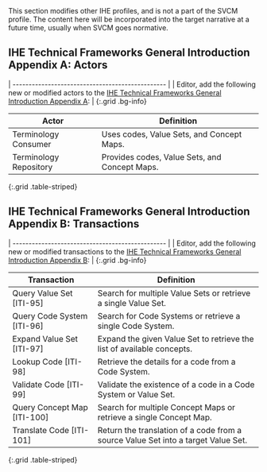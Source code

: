 <div markdown="1" class="stu-note">
This section modifies other IHE profiles, and is not a part of the SVCM profile. The content here will be incorporated into the target narrative at a future time, usually when SVCM goes normative.
</div>

## IHE Technical Frameworks General Introduction Appendix A: Actors

| ------------------------------------------------ |
| Editor, add the following new or modified actors to the [IHE Technical Frameworks General Introduction Appendix A](https://profiles.ihe.net/GeneralIntro/ch-A.html): |
{:.grid .bg-info}


| Actor                    | Definition                                    |
| ------------------------ | --------------------------------------------- |
| Terminology Consumer     | Uses codes, Value Sets, and Concept Maps.     |
| Terminology Repository   | Provides codes, Value Sets, and Concept Maps. |
{:.grid .table-striped}



## IHE Technical Frameworks General Introduction Appendix B: Transactions

| ------------------------------------------------ |
| Editor, add the following new or modified transactions to the [IHE Technical Frameworks General Introduction Appendix B](https://profiles.ihe.net/GeneralIntro/ch-B.html): |
{:.grid .bg-info}

| Transaction                     | Definition                                                                        |
| ------------------------------- | --------------------------------------------------------------------------------- |
| Query Value Set \[ITI-95\]      | Search for multiple Value Sets or retrieve a single Value Set.                    |
| Query Code System \[ITI-96\]    | Search for Code Systems or retrieve a single Code System.                         |
| Expand Value Set \[ITI-97\]     | Expand the given Value Set to retrieve the list of available concepts.            |
| Lookup Code \[ITI-98\]          | Retrieve the details for a code from a Code System.                               |
| Validate Code \[ITI-99\]        | Validate the existence of a code in a Code System or Value Set.                   |
| Query Concept Map \[ITI-100\]   | Search for multiple Concept Maps or retrieve a single Concept Map.                |
| Translate Code \[ITI-101\]      | Return the translation of a code from a source Value Set into a target Value Set. |
{:.grid .table-striped}

